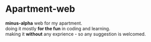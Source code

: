 # Apartment-web
<strong>minus-alpha</strong> web for my apartment.<br>
doing it mostly <strong>for the fun</strong> in coding and learning.<br>
making it <strong>without</strong> any exprience - so any suggestion is welcomed.
